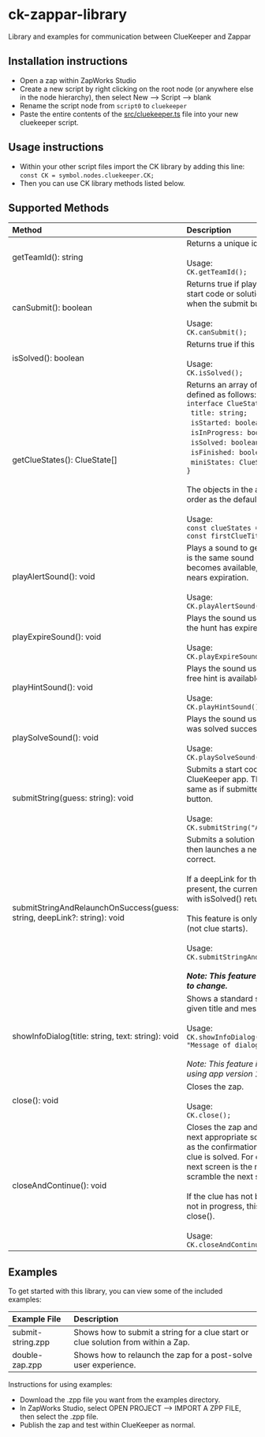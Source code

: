 # ck-zappar-library
Library and examples for communication between ClueKeeper and Zappar

## Installation instructions
- Open a zap within ZapWorks Studio
- Create a new script by right clicking on the root node (or anywhere else in the node hierarchy), then select New --> Script --> blank
- Rename the script node from `script0` to `cluekeeper`
- Paste the entire contents of the [src/cluekeeper.ts](https://raw.githubusercontent.com/cluekeeper/ck-zappar-library/master/src/cluekeeper.ts) file into your new cluekeeper script.

## Usage instructions
- Within your other script files import the CK library by adding this line:<br>
    `const CK = symbol.nodes.cluekeeper.CK;`
- Then you can use CK library methods listed below.

## Supported Methods
| Method | Description |
|:--- |:--- |
| getTeamId(): string | Returns a unique identifier for the team.<br><br>Usage:<br>`CK.getTeamId();` |
| canSubmit(): boolean | Returns true if players can submit a string as a start code or solution. This corresponds to when the submit button is enabled.<br><br>Usage:<br>`CK.canSubmit();` |
| isSolved(): boolean | Returns true if this clue has been solved.<br><br>Usage:<br>`CK.isSolved();` |
| getClueStates(): ClueState[] | Returns an array of `ClueState` objects, each defined as follows:<br>`interface ClueState {`<br>&nbsp;&nbsp;`title: string;`<br>&nbsp;&nbsp;`isStarted: boolean;`<br>&nbsp;&nbsp;`isInProgress: boolean;`<br>&nbsp;&nbsp;`isSolved: boolean;`<br>&nbsp;&nbsp;`isFinished: boolean;`<br>&nbsp;&nbsp;`miniStates: ClueState[];`<br>`}`<br><br>The objects in the array will be in the same order as the default clue order for the hunt.<br><br>Usage:<br>`const clueStates = CK.getClueStates();`<br>`const firstClueTitle = clueStates[0].title;` |
| playAlertSound(): void | Plays a sound to get the user's attention. This is the same sound used when a new message becomes available, a clue opens, or a clue nears expiration.<br><br>Usage:<br>`CK.playAlertSound();` |
| playExpireSound(): void | Plays the sound used to indicate that a clue or the hunt has expired.<br><br>Usage:<br>`CK.playExpireSound();` |
| playHintSound(): void | Plays the sound used to indicate that a new free hint is available.<br><br>Usage:<br>`CK.playHintSound();` |
| playSolveSound(): void | Plays the sound used to indicate that a clue was solved successfully.<br><br>Usage:<br>`CK.playSolveSound();` |
| submitString(guess: string): void | Submits a start code or solution to the ClueKeeper app.  The response will be the same as if submitted manually via the submit button.<br><br>Usage:<br>`CK.submitString("ABC");` |
| submitStringAndRelaunchOnSuccess(guess: string, deepLink?: string): void | Submits a solution to the ClueKeeper app, then launches a new zap if the guess is correct.<br><br>If a deepLink for the subsequent zap is not present, the current zap will be relaunched with isSolved() returning true.<br><br>This feature is only available for clue solves (not clue starts). <br><br>Usage:<br>`CK.submitStringAndRelaunchOnSuccess("ABC");`<br><br>***Note: This feature is experimental and likely to change.*** |
| showInfoDialog(title: string, text: string): void | Shows a standard system dialog using the given title and message.<br><br>Usage:<br>`CK.showInfoDialog("Title of dialog", "Message of dialog");`<br><br>*Note: This feature is only available to players using app version 1.17.1 and higher.* |
| close(): void | Closes the zap.<br><br>Usage:<br>`CK.close();` |
| closeAndContinue(): void | Closes the zap and navigates the player to the next appropriate screen, using the same logic as the confirmation dialog presented when a clue is solved. For example, in a linear hunt the next screen is the next clue, while in a scramble the next screen is the clue list.<br><br>If the clue has not been solved or the hunt is not in progress, this behaves the same as close().<br><br>Usage:<br>`CK.closeAndContinue();` |

## Examples
To get started with this library, you can view some of the included examples:

| Example File | Description |
|:--- |:--- |
| submit-string.zpp | Shows how to submit a string for a clue start or clue solution from within a Zap. |
| double-zap.zpp | Shows how to relaunch the zap for a post-solve user experience. |

Instructions for using examples:
- Download the .zpp file you want from the examples directory.
- In ZapWorks Studio, select OPEN PROJECT --> IMPORT A ZPP FILE, then select the .zpp file.
- Publish the zap and test within ClueKeeper as normal.
